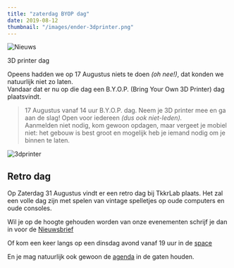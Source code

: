```yaml
---
title: "zaterdag BYOP dag"
date: 2019-08-12
thumbnail: "/images/ender-3dprinter.png"
---
```

![Nieuws]("/images/ender-3dprinter.png")

3D printer dag

Opeens hadden we op 17 Augustus niets te doen *(oh nee!)*, dat konden we natuurlijk niet zo laten.  
Vandaar dat er nu op die dag een B.Y.O.P. (Bring Your Own 3D Printer) dag plaatsvindt.  

>17 Augustus vanaf 14 uur B.Y.O.P. dag. Neem je 3D printer mee en ga aan de slag! Open voor iedereen _(dus ook niet-leden)._  
Aanmelden niet nodig, kom gewoon opdagen, maar vergeet je mobiel niet: het gebouw is best groot en mogelijk heb je iemand nodig om je binnen te laten.  

![3dprinter](/images/ender-3dprinter.png)

## Retro dag  
Op Zaterdag 31 Augustus vindt er een retro dag bij TkkrLab plaats. Het zal een volle dag zijn met spelen van vintage spelletjes op oude computers en oude consoles.

Wil je op de hoogte gehouden worden van onze evenementen schrijf je dan in voor de [Nieuwsbrief](https://us5.list-manage.com/subscribe?u=1b388ae9c2f102d5dfe256664&id=6e66555d39)  

Of kom een keer langs op een dinsdag avond vanaf 19 uur in de [space](https://tkkrlab.nl/space/)  

En je mag natuurlijk ook gewoon de [agenda](https://www.tkkrlab.space/agenda/) in de gaten houden.  
